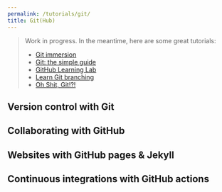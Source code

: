 ```yaml
---
permalink: /tutorials/git/
title: Git(Hub)
---
```


> Work in progress. In the meantime, here are some great tutorials:
> 
> - [Git immersion](https://gitimmersion.com/index.html)
> - [Git: the simple guide](https://up1.github.io/git-guide/index.html)
> - [GitHub Learning Lab](https://lab.github.com/)
> - [Learn Git branching](https://learngitbranching.js.org/)
> - [Oh Shit, Git!?!](https://ohshitgit.com/)

## Version control with Git

## Collaborating with GitHub

## Websites with GitHub pages & Jekyll

## Continuous integrations with GitHub actions

<!-- - [GitKraken](https://www.gitkraken.com/): Git and GitHub without the command line -->
